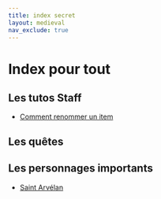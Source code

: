```yaml
---
title: index secret
layout: medieval
nav_exclude: true
---
```


# Index pour tout

## Les tutos Staff

- [Comment renommer un item](./convention_items.html)

## Les quêtes

## Les personnages importants

- [Saint Arvélan](saint_Arvelan.html)

